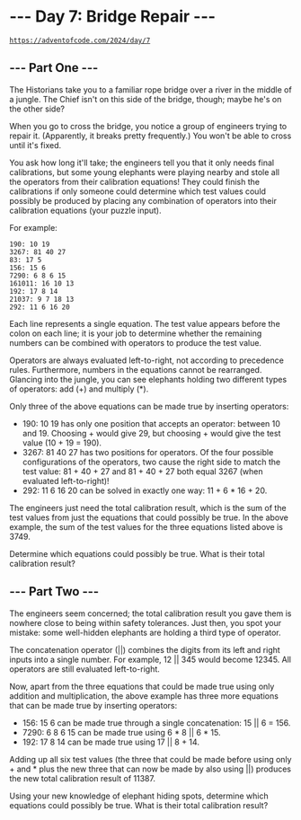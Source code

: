 # --- Day 7: Bridge Repair ---

[`https://adventofcode.com/2024/day/7`](https://adventofcode.com/2024/day/7)

## --- Part One ---

The Historians take you to a familiar rope bridge over a river in the middle of
a jungle. The Chief isn't on this side of the bridge, though; maybe he's on the
other side?

When you go to cross the bridge, you notice a group of engineers trying to
repair it. (Apparently, it breaks pretty frequently.) You won't be able to
cross until it's fixed.

You ask how long it'll take; the engineers tell you that it only needs final
calibrations, but some young elephants were playing nearby and stole all the
operators from their calibration equations! They could finish the calibrations
if only someone could determine which test values could possibly be produced by
placing any combination of operators into their calibration equations (your
puzzle input).

For example:

```text
190: 10 19
3267: 81 40 27
83: 17 5
156: 15 6
7290: 6 8 6 15
161011: 16 10 13
192: 17 8 14
21037: 9 7 18 13
292: 11 6 16 20
```

Each line represents a single equation. The test value appears before the colon
on each line; it is your job to determine whether the remaining numbers can be
combined with operators to produce the test value.

Operators are always evaluated left-to-right, not according to precedence
rules. Furthermore, numbers in the equations cannot be rearranged. Glancing
into the jungle, you can see elephants holding two different types of
operators: add (+) and multiply (\*).

Only three of the above equations can be made true by inserting operators:

- 190: 10 19 has only one position that accepts an operator: between 10 and 19.
  Choosing \+ would give 29, but choosing \+ would give the test value (10 \+ 19 =
  190).
- 3267: 81 40 27 has two positions for operators. Of the four possible
  configurations of the operators, two cause the right side to match the test
  value: 81 \+ 40 \+ 27 and 81 \+ 40 \+ 27 both equal 3267 (when evaluated
  left-to-right)!
- 292: 11 6 16 20 can be solved in exactly one way: 11 \+ 6 \* 16 \+ 20.

The engineers just need the total calibration result, which is the sum of the
test values from just the equations that could possibly be true. In the above
example, the sum of the test values for the three equations listed above is 3749.

Determine which equations could possibly be true. What is their total
calibration result?

## --- Part Two ---

The engineers seem concerned; the total calibration result you gave them is
nowhere close to being within safety tolerances. Just then, you spot your
mistake: some well-hidden elephants are holding a third type of operator.

The concatenation operator (||) combines the digits from its left and right
inputs into a single number. For example, 12 || 345 would become 12345. All
operators are still evaluated left-to-right.

Now, apart from the three equations that could be made true using only addition
and multiplication, the above example has three more equations that can be made
true by inserting operators:

- 156: 15 6 can be made true through a single concatenation: 15 || 6 = 156.
- 7290: 6 8 6 15 can be made true using 6 \* 8 || 6 \* 15.
- 192: 17 8 14 can be made true using 17 || 8 \+ 14.

Adding up all six test values (the three that could be made before using only \+
and \* plus the new three that can now be made by also using ||) produces the
new total calibration result of 11387.

Using your new knowledge of elephant hiding spots, determine which equations
could possibly be true. What is their total calibration result?
